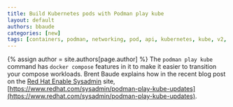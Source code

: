 ```yaml
---
title: Build Kubernetes pods with Podman play kube
layout: default
authors: bbaude 
categories: [new]
tags: [containers, podman, networking, pod, api, kubernetes, kube, v2, hpc, windows, mac, rootless, sudo]
---
```

{% assign author = site.authors[page.author] %}
The `podman play kube` command has `docker compose` features in it to make it easier to transition your compose workloads.  Brent Baude explains how in the recent blog post on the [Red Hat Enable Sysadmin](https://www.redhat.com/sysadmin/) site, [https://www.redhat.com/sysadmin/podman-play-kube-updates](https://www.redhat.com/sysadmin/podman-play-kube-updates).
